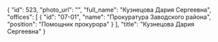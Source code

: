 {
    "id": 523,
    "photo_url": "",
    "full_name": "Кузнецова Дария Сергеевна",
    "offices": [
        {
            "id": "07-01",
            "name": "Прокуратура Заводского района",
            "position": "Помощник прокурора"
        }
    ],
    "title": "Кузнецова Дария Сергеевна"
}